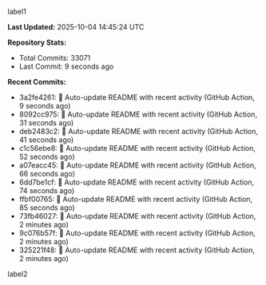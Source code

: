 
label1 
<!-- ACTIVITY_START -->
**Last Updated:** 2025-10-04 14:45:24 UTC

**Repository Stats:**
- Total Commits: 33071
- Last Commit: 9 seconds ago

**Recent Commits:**
- 3a2fe4261: 🤖 Auto-update README with recent activity (GitHub Action, 9 seconds ago)
- 8092cc975: 🤖 Auto-update README with recent activity (GitHub Action, 31 seconds ago)
- deb2483c2: 🤖 Auto-update README with recent activity (GitHub Action, 41 seconds ago)
- c1c56ebe8: 🤖 Auto-update README with recent activity (GitHub Action, 52 seconds ago)
- a07eacc45: 🤖 Auto-update README with recent activity (GitHub Action, 66 seconds ago)
- 6dd7be1cf: 🤖 Auto-update README with recent activity (GitHub Action, 74 seconds ago)
- ffbf00765: 🤖 Auto-update README with recent activity (GitHub Action, 85 seconds ago)
- 73fb46027: 🤖 Auto-update README with recent activity (GitHub Action, 2 minutes ago)
- 9c076b57f: 🤖 Auto-update README with recent activity (GitHub Action, 2 minutes ago)
- 325221f48: 🤖 Auto-update README with recent activity (GitHub Action, 2 minutes ago)
<!-- ACTIVITY_END -->

label2
